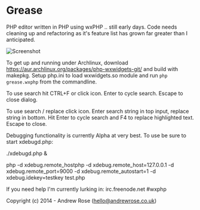 Grease
======

PHP editor written in PHP using wxPHP .. still early days.  Code needs cleaning up and refactoring as it's feature list has grown far greater than I anticipated.

![Screenshot](http://wxphp.org/images/static/application-grease-grease-3.png)

To get up and running under Archlinux, download https://aur.archlinux.org/packages/php-wxwidgets-git/ and build with makepkg.  Setup php.ini to load wxwidgets.so module and run `php grease.wxphp` from the commandline.

To use search hit CTRL+F or click icon.  Enter to cycle search. Escape to close dialog.

To use search / replace click icon.  Enter search string in top input, replace string in bottom.  Hit Enter to cycle search and F4 to replace highlighted text.  Escape to close.

Debugging functionality is currently Alpha at very best.  To use be sure to start xdebugd.php:

./xdebugd.php &

php -d xdebug.remote_hostphp -d xdebug.remote_host=127.0.0.1 -d xdebug.remote_port=9000 -d xdebug.remote_autostart=1 -d xdebug.idekey=testkey test.php


If you need help I'm currently lurking in: irc.freenode.net #wxphp

Copyright (c) 2014 - Andrew Rose (hello@andrewrose.co.uk)
